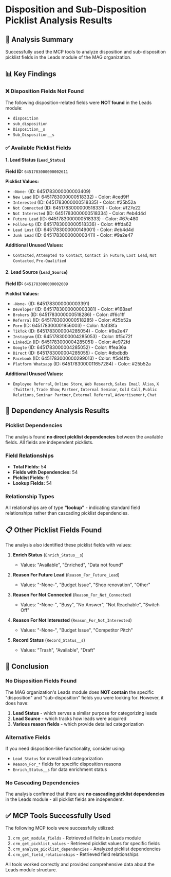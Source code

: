 # Disposition and Sub-Disposition Picklist Analysis Results

## 🎯 **Analysis Summary**

Successfully used the MCP tools to analyze disposition and sub-disposition picklist fields in the Leads module of the MAG organization.

## 📊 **Key Findings**

### ❌ **Disposition Fields Not Found**
The following disposition-related fields were **NOT found** in the Leads module:
- `disposition`
- `sub_disposition` 
- `Disposition__s`
- `Sub_Disposition__s`

### ✅ **Available Picklist Fields**

#### 1. **Lead Status** (`Lead_Status`)
**Field ID:** `6451783000000002611`

**Picklist Values:**
- `-None-` (ID: 6451783000000003409)
- `New Lead` (ID: 6451783000000518332) - Color: #ced9ff
- `Interested` (ID: 6451783000000518335) - Color: #25b52a
- `Not Connected` (ID: 6451783000000518331) - Color: #f27e22
- `Not Interested` (ID: 6451783000000518334) - Color: #eb4d4d
- `Future Lead` (ID: 6451783000000518333) - Color: #67c480
- `Follow-Up` (ID: 6451783000000518336) - Color: #ffda62
- `Lead Lost` (ID: 6451783000000149001) - Color: #eb4d4d
- `Junk Lead` (ID: 6451783000000003411) - Color: #9a2e47

**Additional Unused Values:**
- `Contacted`, `Attempted to Contact`, `Contact in Future`, `Lost Lead`, `Not Contacted`, `Pre-Qualified`

#### 2. **Lead Source** (`Lead_Source`)
**Field ID:** `6451783000000002609`

**Picklist Values:**
- `-None-` (ID: 6451783000000003391)
- `Developer` (ID: 6451783000000003381) - Color: #168aef
- `Brokers` (ID: 6451783000000518286) - Color: #f6c1ff
- `Referral` (ID: 6451783000000518285) - Color: #25b52a
- `Form` (ID: 645178300001956003) - Color: #af38fa
- `TikTok` (ID: 6451783000004285054) - Color: #9a2e47
- `Instagram` (ID: 6451783000004285053) - Color: #f5c72f
- `LinkedIn` (ID: 6451783000004285051) - Color: #e972fd
- `Google` (ID: 6451783000004285052) - Color: #fea36a
- `Direct` (ID: 6451783000004285055) - Color: #dbdbdb
- `Facebook` (ID: 6451783000000299013) - Color: #5d4ffb
- `Platform Whatsapp` (ID: 6451783000011657284) - Color: #25b52a

**Additional Unused Values:**
- `Employee Referral`, `Online Store`, `Web Research`, `Sales Email Alias`, `X (Twitter)`, `Trade Show`, `Partner`, `Internal Seminar`, `Cold Call`, `Public Relations`, `Seminar Partner`, `External Referral`, `Advertisement`, `Chat`

## 🔗 **Dependency Analysis Results**

### **Picklist Dependencies**
The analysis found **no direct picklist dependencies** between the available fields. All fields are independent picklists.

### **Field Relationships**
- **Total Fields:** 54
- **Fields with Dependencies:** 54
- **Picklist Fields:** 9
- **Lookup Fields:** 54

### **Relationship Types**
All relationships are of type **"lookup"** - indicating standard field relationships rather than cascading picklist dependencies.

## 📋 **Other Picklist Fields Found**

The analysis also identified these picklist fields with values:

1. **Enrich Status** (`Enrich_Status__s`)
   - Values: "Available", "Enriched", "Data not found"

2. **Reason For Future Lead** (`Reason_For_Future_Lead`)
   - Values: "-None-", "Budget Issue", "Shop renovation", "Other"

3. **Reason For Not Connected** (`Reason_For_Not_Connected`)
   - Values: "-None-", "Busy", "No Answer", "Not Reachable", "Switch Off"

4. **Reason For Not Interested** (`Reason_For_Not_Interested`)
   - Values: "-None-", "Budget Issue", "Competitor Pitch"

5. **Record Status** (`Record_Status__s`)
   - Values: "Trash", "Available", "Draft"

## 🎯 **Conclusion**

### **No Disposition Fields Found**
The MAG organization's Leads module does **NOT contain** the specific "disposition" and "sub-disposition" fields you were looking for. However, it does have:

1. **Lead Status** - which serves a similar purpose for categorizing leads
2. **Lead Source** - which tracks how leads were acquired
3. **Various reason fields** - which provide detailed categorization

### **Alternative Fields**
If you need disposition-like functionality, consider using:
- `Lead_Status` for overall lead categorization
- `Reason_For_*` fields for specific disposition reasons
- `Enrich_Status__s` for data enrichment status

### **No Cascading Dependencies**
The analysis confirmed that there are **no cascading picklist dependencies** in the Leads module - all picklist fields are independent.

## ✅ **MCP Tools Successfully Used**

The following MCP tools were successfully utilized:
1. `crm_get_module_fields` - Retrieved all fields in Leads module
2. `crm_get_picklist_values` - Retrieved picklist values for specific fields
3. `crm_analyze_picklist_dependencies` - Analyzed picklist dependencies
4. `crm_get_field_relationships` - Retrieved field relationships

All tools worked correctly and provided comprehensive data about the Leads module structure. 